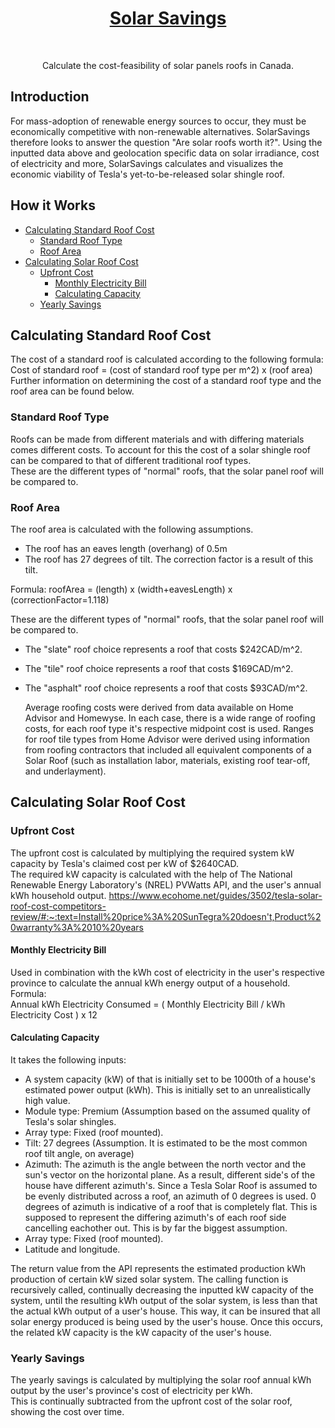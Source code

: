 <a href="google.com">
  <h1 align="center">
    Solar Savings
  </h1>
</a>
<br>

<p align="center">
  Calculate the cost-feasibility of solar panels roofs in Canada.
</p>

## Introduction
<p>For mass-adoption of renewable energy sources to occur, they must be economically competitive with non-renewable alternatives. SolarSavings therefore looks to answer the question "Are solar roofs worth it?". Using the inputted data above and geolocation specific data on solar irradiance, cost of electricity and more, SolarSavings calculates and visualizes the economic viability of Tesla's yet-to-be-released solar shingle roof.</p>

<!-- START doctoc generated TOC please keep comment here to allow auto update -->
<!-- DON'T EDIT THIS SECTION, INSTEAD RE-RUN doctoc TO UPDATE -->
## How it Works

- [Calculating Standard Roof Cost](#Calculating-Standard-Roof-Cost)
  - [Standard Roof Type](#Standard-Roof-Type)
  - [Roof Area](#Roof-Area)
- [Calculating Solar Roof Cost](#Calculating-Solar-Roof-Cost)
  - [Upfront Cost](#Upfront-Cost)
    - [Monthly Electricity Bill](#Monthly-Electricity-Bill)
    - [Calculating Capacity](#Calculating-Capacity)
  - [Yearly Savings](#Yearly-Savings)
<!-- END doctoc generated TOC please keep comment here to allow auto update -->

    
## Calculating Standard Roof Cost

The cost of a standard roof is calculated according to the following formula: <br>
Cost of standard roof = (cost of standard roof type per m^2) x (roof area)
Further information on determining the cost of a standard roof type and the roof area can be found below.

### Standard Roof Type
Roofs can be made from different materials and with differing materials comes different costs. To account for this the cost of a solar shingle roof can be compared to that of different traditional roof types.<br>
These are the different types of "normal" roofs, that the solar panel roof will be compared to.<br>

### Roof Area

The roof area is calculated with the following assumptions.
- The roof has an eaves length (overhang) of 0.5m<br>
- The roof has 27 degrees of tilt. The correction factor is a result of this tilt.<br>
<p>Formula: roofArea = (length) x (width+eavesLength) x (correctionFactor=1.118)</p>

These are the different types of "normal" roofs, that the solar panel roof will be compared to.
- The "slate" roof choice represents a roof that costs $242CAD/m^2.<br>
- The "tile" roof choice represents a roof that costs $169CAD/m^2.<br>
- The "asphalt" roof choice represents a roof that costs $93CAD/m^2.<br>
    
    Average roofing costs were derived from data available on Home Advisor and Homewyse. In each case, there is a wide range of roofing costs, for each roof type     it's respective midpoint cost is used. Ranges for roof tile types from Home Advisor were derived using information from roofing contractors that included all     equivalent components of a Solar Roof (such as installation labor, materials, existing roof tear-off, and underlayment).
    
## Calculating Solar Roof Cost

### Upfront Cost
The upfront cost is calculated by multiplying the required system kW capacity by Tesla's claimed cost per kW of $2640CAD.<br>
The required kW capacity is calculated with the help of The National Renewable Energy Laboratory's (NREL) PVWatts API, and the user's annual kWh household output.
https://www.ecohome.net/guides/3502/tesla-solar-roof-cost-competitors-review/#:~:text=Install%20price%3A%20SunTegra%20doesn't,Product%20warranty%3A%2010%20years

#### Monthly Electricity Bill

Used in combination with the kWh cost of electricity in the user's respective province to calculate the annual kWh energy output of a household.<br>
Formula: <br>
Annual kWh Electricity Consumed = ( Monthly Electricity Bill / kWh Electricity Cost ) x 12

#### Calculating Capacity
It takes the following inputs:
- A system capacity (kW) of that is initially set to be 1000th of a house's estimated power output (kWh). This is initially set to an unrealistically high value.
- Module type: Premium (Assumption based on the assumed quality of Tesla's solar shingles.
- Array type: Fixed (roof mounted). 
- Tilt: 27 degrees (Assumption. It is estimated to be the most common roof tilt angle, on average)
- Azimuth: The azimuth is the angle between the north vector and the sun's vector on the horizontal plane. As a result, different side's of the house have different azimuth's. Since a Tesla Solar Roof is assumed to be evenly distributed across a roof, an azimuth of 0 degrees is used. 0 degrees of azimuth is indicative of a roof that is completely flat. This is supposed to represent the differing azimuth's of each roof side cancelling eachother out. This is by far the biggest assumption.
- Array type: Fixed (roof mounted). 
- Latitude and longitude.

The return value from the API represents the estimated production kWh production of certain kW sized solar system. The calling function is recursively called, continually decreasing the inputted kW capacity of the system, until the resulting kWh output of the solar system, is less than that the actual kWh output of a user's house. This way, it can be insured that all solar energy produced is being used by the user's house. Once this occurs, the related kW capacity is the kW capacity of the user's house.

### Yearly Savings
The yearly savings is calculated by multiplying the solar roof annual kWh output by the user's province's cost of electricity per kWh.<br>
This is continually subtracted from the upfront cost of the solar roof, showing the cost over time.
